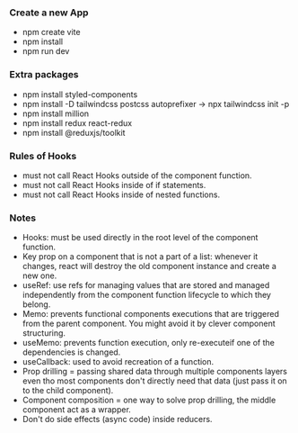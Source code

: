 ### Create a new App 

- npm create vite 
- npm install 
- npm run dev 

### Extra packages 

- npm install styled-components 
- npm install -D tailwindcss postcss autoprefixer -> npx tailwindcss init -p 
- npm install million 
- npm install redux react-redux 
- npm install @reduxjs/toolkit 

### Rules of Hooks 

- must not call React Hooks outside of the component function. 
- must not call React Hooks inside of if statements. 
- must not call React Hooks inside of nested functions. 

### Notes 

- Hooks: must be used directly in the root level of the component function. 
- Key prop on a component that is not a part of a list: whenever it changes, react will destroy the old component instance and create a new one. 
- useRef: use refs for managing values that are stored and managed independently from the component function lifecycle to which they belong. 
- Memo: prevents functional components executions that are triggered from the parent component. You might avoid it by clever component structuring. 
- useMemo: prevents function execution, only re-executeif one of the dependencies is changed. 
- useCallback: used to avoid recreation of a function. 
- Prop drilling = passing shared data through multiple components layers even tho most components don't directly need that data (just pass it on to the child component). 
- Component composition = one way to solve prop drilling, the middle component act as a wrapper. 
- Don't do side effects (async code) inside reducers. 
